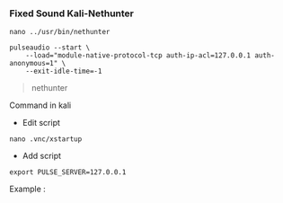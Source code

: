 ### Fixed Sound Kali-Nethunter

```
nano ../usr/bin/nethunter
```

```
pulseaudio --start \
    --load="module-native-protocol-tcp auth-ip-acl=127.0.0.1 auth-anonymous=1" \
    --exit-idle-time=-1
```

> nethunter

Command in kali

* Edit script
```
nano .vnc/xstartup
```

* Add script
```
export PULSE_SERVER=127.0.0.1
```

Example :
